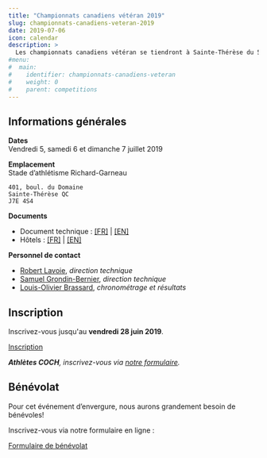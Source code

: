 ```yaml
---
title: "Championnats canadiens vétéran 2019"
slug: championnats-canadiens-veteran-2019
date: 2019-07-06
icon: calendar
description: >
  Les championnats canadiens vétéran se tiendront à Sainte-Thérèse du 5 au 7 juillet 2019, concurramment aux [Championnats québécois junior, senior et para](/competitions/championnats-quebecois-junior-senior-para-2019) les 6 et 7 juillet 2019 et les [Championnats québécois de pentathlon benjamin-cadet](/competitions/championnats-quebecois-pentathlon-2019/).
#menu:
#  main:
#    identifier: championnats-canadiens-veteran
#    weight: 0
#    parent: competitions
---
```


## Informations générales

**Dates**  
Vendredi 5, samedi 6 et dimanche 7 juillet 2019

**Emplacement**  
Stade d’athlétisme Richard-Garneau  
```
401, boul. du Domaine  
Sainte-Thérèse QC  
J7E 4S4
```

**Documents**

- Document technique :
  [\[FR\]](https://assets.corsaire-chaparral.org/competitions/2019/cma-champs/2019-cma-tf-champs-meet-pkg-fr.pdf)
  |
  [\[EN\]](https://assets.corsaire-chaparral.org/competitions/2019/cma-champs/2019-cma-tf-champs-meet-pkg-en.pdf)
- Hôtels : 
  [\[FR\]](https://assets.corsaire-chaparral.org/competitions/2019/cma-champs/2019-cma-tf-champs-hotels-fr.pdf)
  |
  [\[EN\]](https://assets.corsaire-chaparral.org/competitions/2019/cma-champs/2019-cma-tf-champs-hotels-en.pdf)

**Personnel de contact**  

- [Robert Lavoie](mailto:robertlecoach@gmail.com), _direction technique_
- [Samuel Grondin-Bernier](mailto:grondin750@hotmail.com), _direction technique_
- [Louis-Olivier Brassard](mailto:louis@corsaire-chaparral.org), _chronométrage et résultats_

## Inscription

Inscrivez-vous jusqu'au **vendredi 28 juin 2019**.

<a href="http://www.trackiereg.com/masters2019" class="btn btn-primary">Inscription <span class="icon icon-pencil"></span></a>

_**Athlètes COCH**, inscrivez-vous via [notre formulaire](https://campagnes.corsaire-chaparral.org/inscription-champprov-2019)._

## Bénévolat

Pour cet événement d’envergure, nous aurons grandement besoin de bénévoles!

Inscrivez-vous via notre formulaire en ligne :

<a href="https://campagnes.corsaire-chaparral.org/benevolat-provinciaux-ete-2019" target="_blank" class="btn btn-primary">
<span class="icon icon-assignment"></span>
Formulaire de bénévolat
</a>
